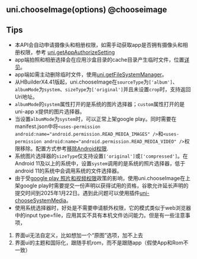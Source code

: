 ## uni.chooseImage(options) @chooseimage

<!-- UTSAPIJSON.chooseImage.description -->

<!-- UTSAPIJSON.chooseImage.compatibility -->

<!-- UTSAPIJSON.chooseImage.param -->

<!-- UTSAPIJSON.chooseImage.returnValue -->

<!-- UTSAPIJSON.chooseImage.tutorial -->

<!-- UTSAPIJSON.chooseImage.example -->

<!-- UTSAPIJSON.general_type.name -->

<!-- UTSAPIJSON.general_type.param -->

## Tips
* 本API会自动申请摄像头和相册权限，如需手动获取app是否拥有摄像头和相册权限，参考 [uni.getAppAuthorizeSetting](get-app-authorize-setting.md)
* app端拍照和相册选择会在应用沙盒目录的cache目录产生临时文件，位置[详见](file-system-spec.md#cache)。
* app端如需主动删除临时文件，使用[uni.getFileSystemManager](get-file-system-manager.md)。
* 从HBuilderX4.41版起，uni.chooseImage在`sourceType`为`['album']`、`albumMode`为`system`、`sizeType`为`['original']`并且未设置`crop`时，支持返回Uri地址。
* `albumMode`的`system`属性打开的是系统的图片选择器；`custom`属性打开的是uni-app x提供的图片选择器。
* 当设置`albumMode`为`system`时，可以正常上架google play。同时需要在manifest.json中将`<uses-permission android:name="android.permission.READ_MEDIA_IMAGES" />`和`<uses-permission android:name="android.permission.READ_MEDIA_VIDEO" />`权限移除。配置方式参考[移除Android权限](https://uniapp.dcloud.net.cn/tutorial/app-nativeresource-android.html#removepermissions).
* 系统图片选择器的`sizeType`仅支持设置`['original']`或`['compressed']`。在Android 11及以上的系统中，设置`system`调用的是系统的照片选择器，低于android 11的系统中会调用系统的文件选择器。
* 由于受[google play 照片和视频权限](https://support.google.com/googleplay/android-developer/answer/14115180)政策的影响，使用uni.chooseImage在上架google play时需要提交一份声明以获得试用的资格，谷歌允许延长声明的提交时间到2025年1月22日。遇到此问题可以使用插件[uni-chooseSystemMedia](https://ext.dcloud.net.cn/plugin?id=20744)。
* 使用系统选择器时，好处是不需要申请额外权限，它的模式类似于web浏览器中的input type=file，应用其实不具有本机文件访问能力。但是有一些注意事项，
1. 界面ui无法自定义，比如想加一个“原图”选项，加不上去
2. 界面ui的主题和国际化，跟随手机rom，而不是跟随app（假使App和Rom不一致）
